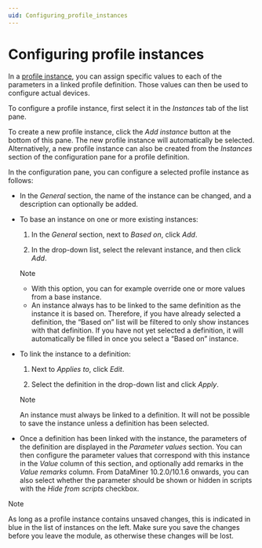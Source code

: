 ```yaml
---
uid: Configuring_profile_instances
---
```


# Configuring profile instances

In a [profile instance](xref:srm_instantiations#profile-instance), you can assign specific values to each of the parameters in a linked profile definition. Those values can then be used to configure actual devices.

To configure a profile instance, first select it in the *Instances* tab of the list pane.

To create a new profile instance, click the *Add instance* button at the bottom of this pane. The new profile instance will automatically be selected. Alternatively, a new profile instance can also be created from the *Instances* section of the configuration pane for a profile definition.

In the configuration pane, you can configure a selected profile instance as follows:

- In the *General* section, the name of the instance can be changed, and a description can optionally be added.

- To base an instance on one or more existing instances:

  1. In the *General* section, next to *Based on*, click *Add*.

  1. In the drop-down list, select the relevant instance, and then click *Add*.

  > [!NOTE]
  > - With this option, you can for example override one or more values from a base instance.
  > - An instance always has to be linked to the same definition as the instance it is based on. Therefore, if you have already selected a definition, the “Based on” list will be filtered to only show instances with that definition. If you have not yet selected a definition, it will automatically be filled in once you select a “Based on” instance.

- To link the instance to a definition:

  1. Next to *Applies to*, click *Edit*.

  1. Select the definition in the drop-down list and click *Apply*.

  > [!NOTE]
  > An instance must always be linked to a definition. It will not be possible to save the instance unless a definition has been selected.

- Once a definition has been linked with the instance, the parameters of the definition are displayed in the *Parameter values* section. You can then configure the parameter values that correspond with this instance in the *Value* column of this section, and optionally add remarks in the *Value remarks* column. From DataMiner 10.2.0/10.1.6 onwards, you can also select whether the parameter should be shown or hidden in scripts with the *Hide from scripts* checkbox.

> [!NOTE]
> As long as a profile instance contains unsaved changes, this is indicated in blue in the list of instances on the left. Make sure you save the changes before you leave the module, as otherwise these changes will be lost.
